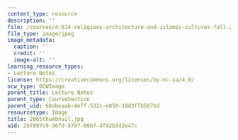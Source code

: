 ```yaml
---
content_type: resource
description: ''
file: /courses/4-614-religious-architecture-and-islamic-cultures-fall-2002/2b7897c936fd579769b74f42b342e47c_2065thumbnail.jpg
file_type: image/jpeg
image_metadata:
  caption: ''
  credit: ''
  image-alt: ''
learning_resource_types:
- Lecture Notes
license: https://creativecommons.org/licenses/by-nc-sa/4.0/
ocw_type: OCWImage
parent_title: Lecture Notes
parent_type: CourseSection
parent_uid: 68abeaab-4eff-532c-e858-18d3ffb567bd
resourcetype: Image
title: 2065thumbnail.jpg
uid: 2b7897c9-36fd-5797-69b7-4f42b342e47c
---
```

